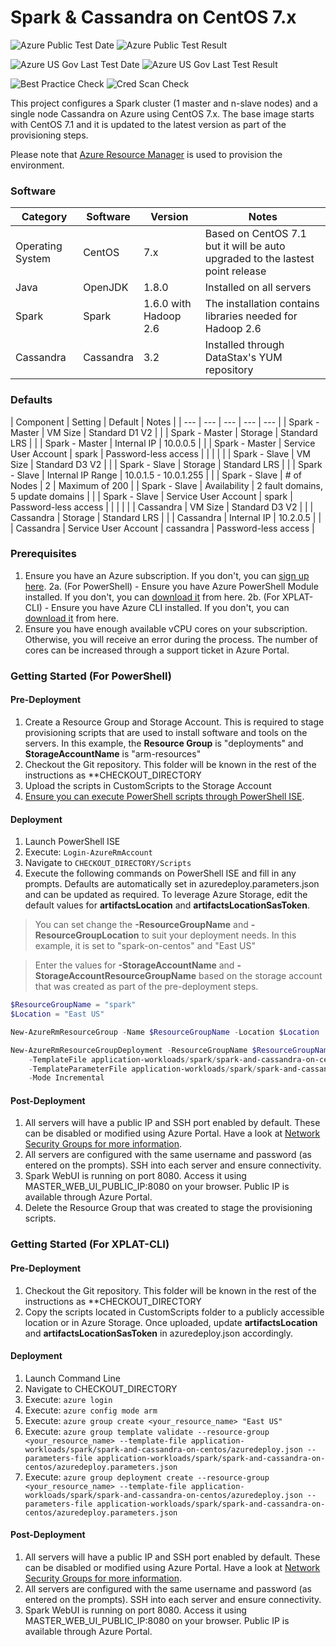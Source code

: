 # Spark & Cassandra on CentOS 7.x

![Azure Public Test Date](https://azurequickstartsservice.blob.core.windows.net/badges/application-workloads/spark/spark-and-cassandra-on-centos/PublicLastTestDate.svg)
![Azure Public Test Result](https://azurequickstartsservice.blob.core.windows.net/badges/application-workloads/spark/spark-and-cassandra-on-centos/PublicDeployment.svg)

![Azure US Gov Last Test Date](https://azurequickstartsservice.blob.core.windows.net/badges/application-workloads/spark/spark-and-cassandra-on-centos/FairfaxLastTestDate.svg)
![Azure US Gov Last Test Result](https://azurequickstartsservice.blob.core.windows.net/badges/application-workloads/spark/spark-and-cassandra-on-centos/FairfaxDeployment.svg)

![Best Practice Check](https://azurequickstartsservice.blob.core.windows.net/badges/application-workloads/spark/spark-and-cassandra-on-centos/BestPracticeResult.svg)
![Cred Scan Check](https://azurequickstartsservice.blob.core.windows.net/badges/application-workloads/spark/spark-and-cassandra-on-centos/CredScanResult.svg)

This project configures a Spark cluster (1 master and n-slave nodes) and a single node Cassandra on Azure using CentOS 7.x.  The base image starts with CentOS 7.1 and it is updated to the latest version as part of the provisioning steps.

Please note that [Azure Resource Manager][3] is used to provision the environment.

### Software ###

| Category | Software | Version | Notes |
| --- | --- | --- | --- |
| Operating System | CentOS | 7.x | Based on CentOS 7.1 but it will be auto upgraded to the lastest point release |
| Java | OpenJDK | 1.8.0 | Installed on all servers |
| Spark | Spark | 1.6.0 with Hadoop 2.6 | The installation contains libraries needed for Hadoop 2.6 |
| Cassandra | Cassandra | 3.2 | Installed through DataStax's YUM repository |

### Defaults ###

| Component | Setting | Default | Notes |
| --- | --- | --- | --- | --- |
| Spark - Master | VM Size | Standard D1 V2 | |
| Spark - Master | Storage | Standard LRS | |
| Spark - Master | Internal IP | 10.0.0.5 | |
| Spark - Master | Service User Account | spark | Password-less access |
| | | |
| Spark - Slave | VM Size | Standard D3 V2 | |
| Spark - Slave | Storage | Standard LRS | |
| Spark - Slave | Internal IP Range | 10.0.1.5 - 10.0.1.255 | |
| Spark - Slave | # of Nodes | 2 | Maximum of 200 |
| Spark - Slave | Availability | 2 fault domains, 5 update domains | |
| Spark - Slave | Service User Account | spark | Password-less access |
| | | |
| Cassandra | VM Size | Standard D3 V2 | |
| Cassandra | Storage | Standard LRS | |
| Cassandra | Internal IP | 10.2.0.5 | |
| Cassandra | Service User Account | cassandra | Password-less access |

### Prerequisites

1.  Ensure you have an Azure subscription.  If you don't, you can [sign up here][1].
2a.  (For PowerShell) - Ensure you have Azure PowerShell Module installed.  If you don't, you can [download it][2] from here.
2b.  (For XPLAT-CLI) - Ensure you have Azure CLI installed.  If you don't, you can [download it][6] from here.
3.  Ensure you have enough available vCPU cores on your subscription.  Otherwise, you will receive an error during the process.  The number of cores can be increased through a support ticket in Azure Portal.

### Getting Started (For PowerShell)

#### Pre-Deployment

1.  Create a Resource Group and Storage Account.  This is required to stage provisioning scripts that are used to install software and tools on the servers.  In this example, the **Resource Group** is "deployments" and **StorageAccountName** is "arm-resources"
2.  Checkout the Git repository.  This folder will be known in the rest of the instructions as **CHECKOUT_DIRECTORY
3.  Upload the scripts in CustomScripts to the Storage Account
4.  [Ensure you can execute PowerShell scripts through PowerShell ISE][4].

#### Deployment

1.  Launch PowerShell ISE
2.  Execute: `Login-AzureRmAccount`
3.  Navigate to `CHECKOUT_DIRECTORY/Scripts`
4.  Execute the following commands on PowerShell ISE and fill in any prompts.  Defaults are automatically set in azuredeploy.parameters.json and can be updated as required.  To leverage Azure Storage, edit the default values for **artifactsLocation** and **artifactsLocationSasToken**.

> You can set change the **-ResourceGroupName** and **-ResourceGroupLocation** to suit your deployment needs.  In this example, it is set to "spark-on-centos" and "East US"

> Enter the values for **-StorageAccountName** and **-StorageAccountResourceGroupName** based on the storage account that was created as part of the pre-deployment steps.

```powershell
$ResourceGroupName = "spark"
$Location = "East US"

New-AzureRmResourceGroup -Name $ResourceGroupName -Location $Location

New-AzureRmResourceGroupDeployment -ResourceGroupName $ResourceGroupName `
    -TemplateFile application-workloads/spark/spark-and-cassandra-on-centos/azuredeploy.json `
    -TemplateParameterFile application-workloads/spark/spark-and-cassandra-on-centos/azuredeploy.parameters.json
    -Mode Incremental
```

#### Post-Deployment

1. All servers will have a public IP and SSH port enabled by default.  These can be disabled or modified using Azure Portal.  Have a look at [Network Security Groups for more information][5].
2. All servers are configured with the same username and password (as entered on the prompts).  SSH into each server and ensure connectivity.
3. Spark WebUI is running on port 8080.  Access it using MASTER_WEB_UI_PUBLIC_IP:8080 on your browser.  Public IP is available through Azure Portal.
4. Delete the Resource Group that was created to stage the provisioning scripts.

### Getting Started (For XPLAT-CLI)

#### Pre-Deployment

1.  Checkout the Git repository.  This folder will be known in the rest of the instructions as **CHECKOUT_DIRECTORY
2.  Copy the scripts located in CustomScripts folder to a publicly accessible location or in Azure Storage.  Once uploaded, update **artifactsLocation** and **artifactsLocationSasToken** in azuredeploy.json accordingly.

#### Deployment

1.  Launch Command Line
2.  Navigate to CHECKOUT_DIRECTORY
3.  Execute: `azure login`
4.  Execute: `azure config mode arm`
5.  Execute: `azure group create <your_resource_name> "East US"`
6.  Execute: `azure group template validate --resource-group <your_resource_name> --template-file application-workloads/spark/spark-and-cassandra-on-centos/azuredeploy.json --parameters-file application-workloads/spark/spark-and-cassandra-on-centos/azuredeploy.parameters.json`
7.  Execute: `azure group deployment create --resource-group <your_resource_name> --template-file application-workloads/spark/spark-and-cassandra-on-centos/azuredeploy.json --parameters-file application-workloads/spark/spark-and-cassandra-on-centos/azuredeploy.parameters.json`

#### Post-Deployment

1. All servers will have a public IP and SSH port enabled by default.  These can be disabled or modified using Azure Portal.  Have a look at [Network Security Groups for more information][5].
2. All servers are configured with the same username and password (as entered on the prompts).  SSH into each server and ensure connectivity.
3. Spark WebUI is running on port 8080.  Access it using MASTER_WEB_UI_PUBLIC_IP:8080 on your browser.  Public IP is available through Azure Portal.

[1]: https://azure.microsoft.com/en-us/pricing/free-trial/
[2]: https://azure.microsoft.com/en-us/documentation/articles/powershell-install-configure/
[3]: https://azure.microsoft.com/en-us/documentation/articles/powershell-azure-resource-manager/
[4]: http://stackoverflow.com/questions/9271681/how-to-run-powershell-script-even-if-set-executionpolicy-is-banned
[5]: https://azure.microsoft.com/en-us/documentation/articles/virtual-networks-nsg/
[6]: https://azure.microsoft.com/en-us/documentation/articles/xplat-cli-install/


